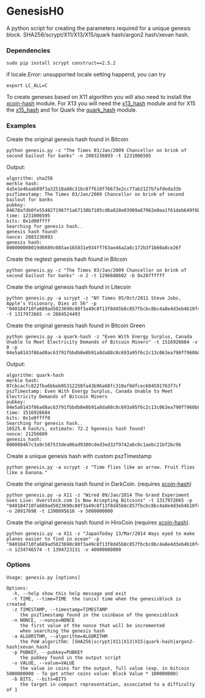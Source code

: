 # GenesisH0
A python script for creating the parameters required for a unique genesis block. SHA256/scrypt/X11/X13/X15/quark hash/argon2 hash/xevan hash.

### Dependencies
    sudo pip install scrypt construct==2.5.2

if locale.Error: unsupported locale setting happend, you can try
    
    export LC_ALL=C

To create geneses based on X11 algorithm you will also need to install the [xcoin-hash](https://github.com/didys/xcoin-hash) module. 
For X13 you will need the [x13_hash](https://github.com/sherlockcoin/X13-PythonHash) module and for X15 the [x15_hash](https://github.com/minings/x15_hash) and for Quark the [quark_hash](https://github.com/Crypto-Developer/module-quark_hash) module.
    
### Examples
Create the original genesis hash found in Bitcoin

    python genesis.py -z "The Times 03/Jan/2009 Chancellor on brink of second bailout for banks" -n 2083236893 -t 1231006505
Output:

    algorithm: sha256
    merkle hash: 4a5e1e4baab89f3a32518a88c31bc87f618f76673e2cc77ab2127b7afdeda33b
    pszTimestamp: The Times 03/Jan/2009 Chancellor on brink of second bailout for banks
    pubkey: 04678afdb0fe5548271967f1a67130b7105cd6a828e03909a67962e0ea1f61deb649f6bc3f4cef38c4f35504e51ec112de5c384df7ba0b8d578a4c702b6bf11d5f
    time: 1231006505
    bits: 0x1d00ffff
    Searching for genesis hash..
    genesis hash found!
    nonce: 2083236893
    genesis hash: 000000000019d6689c085ae165831e934ff763ae46a2a6c172b3f1b60a8ce26f
Create the regtest genesis hash found in Bitcoin

    python genesis.py -z "The Times 03/Jan/2009 Chancellor on brink of second bailout for banks" -n 2 -t 1296688602 -b 0x207fffff

Create the original genesis hash found in Litecoin

    python genesis.py -a scrypt -z "NY Times 05/Oct/2011 Steve Jobs, Apple’s Visionary, Dies at 56" -p "040184710fa689ad5023690c80f3a49c8f13f8d45b8c857fbcbc8bc4a8e4d3eb4b10f4d4604fa08dce601aaf0f470216fe1b51850b4acf21b179c45070ac7b03a9" -t 1317972665 -n 2084524493

Create the original genesis hash found in Bitcoin Green

    python genesis.py -a quark-hash -z "Even With Energy Surplus, Canada Unable to Meet Electricity Demands of Bitcoin Miners" -t 1516926684 -v 0 -p 04e5a8143f86ad8ac63791fbbdb8e0b91a8da88c8c693a95f6c2c13c063ea790f7960b8025a9047a7bc671d5cfe707a2dd2e13b86182e1064a0eea7bf863636363

Output:

    algorithm: quark-hash
    merkle hash: 07cbcacfc822fba6bbeb05312258fa43b96a68fc310af8dfcec604591763f7cf
    pszTimestamp: Even With Energy Surplus, Canada Unable to Meet Electricity Demands of Bitcoin Miners
    pubkey: 04e5a8143f86ad8ac63791fbbdb8e0b91a8da88c8c693a95f6c2c13c063ea790f7960b8025a9047a7bc671d5cfe707a2dd2e13b86182e1064a0eea7bf863636363
    time: 1516926684
    bits: 0x1e0ffff0
    Searching for genesis hash..
    16525.0 hash/s, estimate: 72.2 hgenesis hash found!
    nonce: 21256609
    genesis_hash: 000008467c3a9c587533dea06ad9380cded3ed32f9742a6c0c1aebc21bf2bc9b
         
Create a unique genesis hash with custom pszTimestamp

    python genesis.py -a scrypt -z "Time flies like an arrow. Fruit flies like a banana."
    
Create the original genesis hash found in DarkCoin. (requires [xcoin-hash](https://github.com/lhartikk/xcoin-hash))

    python genesis.py -a X11 -z "Wired 09/Jan/2014 The Grand Experiment Goes Live: Overstock.com Is Now Accepting Bitcoins" -t 1317972665 -p "040184710fa689ad5023690c80f3a49c8f13f8d45b8c857fbcbc8bc4a8e4d3eb4b10f4d4604fa08dce601aaf0f470216fe1b51850b4acf21b179c45070ac7b03a9" -n 28917698 -t 1390095618 -v 5000000000

Create the original genesis hash found in HiroCoin (requires [xcoin-hash](https://github.com/lhartikk/xcoin-hash)).

    python genesis.py -a X11 -z "JapanToday 13/Mar/2014 Ways eyed to make planes easier to find in ocean" -p "040184710fa689ad5023690c80f3a49c8f13f8d45b8c857fbcbc8bc4a8e4d3eb4b10f4d4604fa08dce601aaf0f470216fe1b51850b4acf21b179c45070ac7b03a9" -n 1234746574 -t 1394723131 -v 40000000000
    


### Options
    Usage: genesis.py [options]
    
    Options:
      -h, --help show this help message and exit
      -t TIME, --time=TIME  the (unix) time when the genesisblock is created
      -z TIMESTAMP, --timestamp=TIMESTAMP
         the pszTimestamp found in the coinbase of the genesisblock
      -n NONCE, --nonce=NONCE
         the first value of the nonce that will be incremented
         when searching the genesis hash
      -a ALGORITHM, --algorithm=ALGORITHM
         the PoW algorithm: [SHA256|scrypt|X11|X13|X15|quark-hash|argon2-hash|xevan_hash]
      -p PUBKEY, --pubkey=PUBKEY
         the pubkey found in the output script
      -v VALUE, --value=VALUE
         the value in coins for the output, full value (exp. in bitcoin 5000000000 - To get other coins value: Block Value * 100000000)
      -b BITS, --bits=BITS
         the target in compact representation, associated to a difficulty of 1

